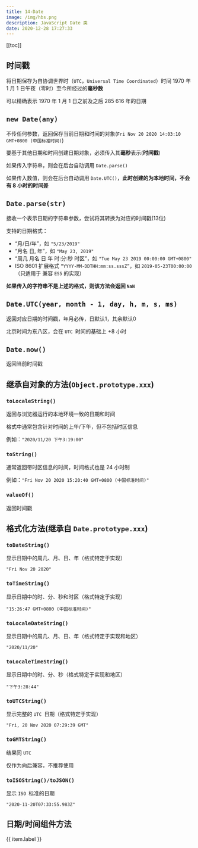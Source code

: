 ```yaml
---
title: 14-Date
image: /img/hbs.png
description: JavaScript Date 类
date: 2020-12-28 17:27:33
---
```


[[toc]]


## 时间戳

将日期保存为自协调世界时（`UTC`，`Universal Time Coordinated`）时间 1970 年 1 月 1 日午夜（零时）至今所经过的**毫秒数**

可以精确表示 1970 年 1 月 1 日之前及之后 285 616 年的日期

## `new Date(any)`

不传任何参数，返回保存当前日期和时间的对象(`Fri Nov 20 2020 14:03:10 GMT+0800 (中国标准时间)`)

要基于其他日期和时间创建日期对象，必须传入其**毫秒**表示(**时间戳**)

如果传入字符串，则会在后台自动调用 `Date.parse()`

如果传入数值，则会在后台自动调用 `Date.UTC()`，**此时创建的为本地时间，不会有 8 小时的时间差**

## `Date.parse(str)`

接收一个表示日期的字符串参数，尝试将其转换为对应的时间戳(13位)

支持的日期格式：
  - “月/日/年”，如 `"5/23/2019"`
  - “月名 日, 年”，如 `"May 23, 2019"`
  - “周几 月名 日 年 时:分:秒 时区”，如 `"Tue May 23 2019 00:00:00 GMT+0800"`
  - ISO 8601 扩展格式 `“YYYY-MM-DDTHH:mm:ss.sssZ”`，如 `2019-05-23T00:00:00`（只适用于 兼容 `ES5` 的实现）

**如果传入的字符串不是上述的格式，则该方法会返回 `NaN`**

## `Date.UTC(year, month - 1, day, h, m, s, ms)`

返回对应日期的时间戳，年月必传，日默认1，其余默认0

北京时间为东八区，会在 `UTC `时间的基础上 +8 小时

## `Date.now()`

返回当前时间戳

## 继承自对象的方法(`Object.prototype.xxx`)

### `toLocaleString()`

返回与浏览器运行的本地环境一致的日期和时间

格式中通常包含针对时间的上午/下午，但不包括时区信息

例如：`"2020/11/20 下午3:19:00"`

### `toString()`

通常返回带时区信息的时间，时间格式也是 24 小时制

例如：`"Fri Nov 20 2020 15:20:40 GMT+0800 (中国标准时间)"`

### `valueOf()`

返回时间戳

## 格式化方法(继承自 `Date.prototype.xxx`)

### `toDateString()`

显示日期中的周几、月、日、年（格式特定于实现）

`"Fri Nov 20 2020"`

### `toTimeString()`

显示日期中的时、分、秒和时区（格式特定于实现）

`"15:26:47 GMT+0800 (中国标准时间)"`

### `toLocaleDateString()`

显示日期中的周几、月、日、年（格式特定于实现和地区）

`"2020/11/20"`

### `toLocaleTimeString()`

显示日期中的时、分、秒（格式特定于实现和地区）

`"下午3:28:44"`

### `toUTCString()`

显示完整的 `UTC `日期（格式特定于实现）

`"Fri, 20 Nov 2020 07:29:39 GMT"`

### `toGMTString()`

结果同 `UTC`

仅作为向后兼容，不推荐使用

### `toISOString()/toJSON()`

显示 `ISO `标准的日期

`"2020-11-20T07:33:55.983Z"`

## 日期/时间组件方法

<script lang="ts" setup>
const tableHead1 = [
  { label: '方法', prop: 'method' },
  { label: '说明', prop: 'des' },
];
const tableData1 = [
  { method: '<strong>getTime()</strong>', des: `返回毫秒数同 <strong>valueOf()</strong>` },
  { method: '<strong>setTime()</strong>', des: `以毫秒数设置日期，全部改变` },
  { method: '<strong>getFullYear()</strong>', des: `获取 4 位数年份` },
  { method: '<strong>getUTCFullYear()</strong>', des: `获取 <strong>UTC</strong> 4 位数年份` },
  { method: '<strong>setFullYear()</strong>', des: `设置 4 位年份` },
  { method: '<strong>setUTCFullYear()</strong>', des: `设置 <strong>UTC</strong> 4 位年份` },
  { method: '<strong>getMonth()</strong>', des: `获取月份，0 开始` },
  { method: '<strong>getUTCMonth()</strong>', des: `---` },
  { method: '<strong>setMonth()</strong>', des: `---` },
  { method: '<strong>setUTCMonth()</strong>', des: `---` },
  { method: '<strong>getDate()</strong>', des: `获取天数` },
  { method: '<strong>getUTCDate()</strong>', des: `---` },
  { method: '<strong>setDate()</strong>', des: `---` },
  { method: '<strong>setUTCDate()</strong>', des: `---` },
  { method: '<strong>getDay()</strong>', des: `获取星期几，0 星期天` },
  { method: '<strong>getHours()</strong>', des: `获取小时数 0` },
  { method: '<strong>getUTCHours()</strong>', des: `---` },
  { method: '<strong>setHours()</strong>', des: `---` },
  { method: '<strong>setUTCHours()</strong>', des: `---` },
  { method: '<strong>getMinutes()</strong>', des: `---` },
  { method: '<strong>getUTCMinutes()</strong>', des: `---` },
  { method: '<strong>setMinutes()</strong>', des: `---` },
  { method: '<strong>setUTCMinutes()</strong>', des: `---` },
  { method: '<strong>getSeconds()</strong>', des: `---` },
  { method: '<strong>setSeconds()</strong>', des: `---` },
  { method: '<strong>setUTCSeconds()</strong>', des: `---` },
  { method: '<strong>getMilliseconds()</strong>', des: `---` },
  { method: '<strong>getUTCMilliseconds()</strong>', des: `---` },
  { method: '<strong>setMilliseconds()</strong>', des: `---` },
  { method: '<strong>setUTCMilliseconds()</strong>', des: `---` },
  { method: '<strong>getTimezoneOffset()</strong>', des: `返回本地时间与 UTC 时间相差的分钟数` },
];
</script>

<NTable :bordered="false" :single-line="false" striped>
  <thead>
    <tr>
      <th v-for="(item, index) in tableHead1" :key="index + 'head'" :width="item.width ?? ''">
        {{ item.label }}
      </th>
    </tr>
  </thead>
  <tbody>
    <tr v-for="(item, index) in tableData1" :key="index + 'dasdasd'">
      <td v-for="(it, idx) in tableHead1" :key="idx + 'eret'" v-html="item[String(it.prop)]"></td>
    </tr>
  </tbody>
</NTable>
